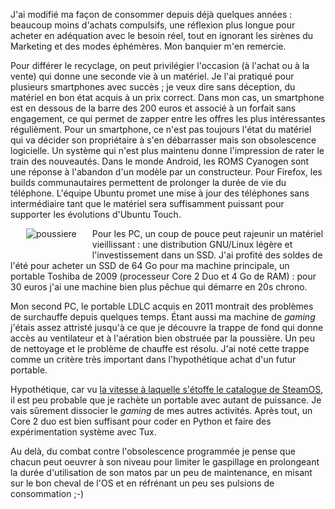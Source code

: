 <!-- title: L'obsolescence repoussée -->
<!-- category: Matériel Humeur -->
<!-- tag: planet -->

J'ai modifié ma façon de consommer depuis déjà quelques années : beaucoup moins
d'achats compulsifs, une réflexion plus longue pour acheter en adéquation avec
le besoin réel, tout  en ignorant les sirènes du Marketing et des modes
éphémères. Mon banquier m'en remercie.<!-- more -->

Pour différer le recyclage, on peut privilégier l'occasion (à l'achat ou à la
vente) qui donne une seconde vie à un matériel. Je l'ai pratiqué pour plusieurs
smartphones avec succès ; je veux dire sans déception, du matériel en bon état
acquis à un prix correct. Dans mon cas, un smartphone est en dessous de la
barre des 200 euros et associé à un forfait sans engagement, ce qui permet de
zapper entre les offres les plus intéressantes régulièment. Pour un smartphone,
ce n'est pas toujours l'état du matériel qui va décider son propriétaire à s'en
débarrasser mais son obsolescence logicielle. Un système qui n'est plus
maintenu donne l'impression de rater le train des nouveautés. Dans le monde
Android, les ROMS Cyanogen sont une réponse à l'abandon d'un modèle par un
constructeur. Pour Firefox, les builds communautaires permettent de prolonger
la durée de vie du téléphone. L'équipe Ubuntu promet une mise à jour des
téléphones sans intermédiaire tant que le matériel sera suffisamment puissant
pour supporter les évolutions d'Ubuntu Touch.

<img src="/images/2015/poussiere.jpg" alt="poussiere" style="float:left; margin:
0px 25px 20px 25px;"/> Pour les PC, un coup de pouce peut rajeunir un matériel
vieillissant : une distribution GNU/Linux légère et l'investissement dans un
SSD. J'ai profité des soldes de l'été pour acheter un SSD de 64 Go pour ma
machine principale, un portable Toshiba de 2009 (processeur Core 2 Duo et 4 Go
de RAM) : pour 30 euros j'ai une machine bien plus pêchue qui démarre en 20s
chrono.

Mon second PC, le portable LDLC acquis en 2011 montrait des problèmes de
surchauffe depuis quelques temps. Étant aussi ma machine de *gaming* j'étais
assez attristé jusqu'à ce que je découvre la trappe de fond qui donne accès au
ventilateur et à l'aération bien obstruée par la poussière.  Un peu de
nettoyage et le problème de chauffe est résolu. J'ai noté cette trappe comme un
critère très important dans l'hypothétique achat d'un futur portable.

Hypothétique, car vu [la vitesse à laquelle s'étoffe le catalogue de
SteamOS](http://www.numerama.com/magazine/34248-steam-passe-la-barre-des-1500-jeux-video-sous-linux.html),
il est peu probable que je rachète un portable avec autant de puissance. Je
vais sûrement dissocier le *gaming* de mes autres activités. Après tout, un
Core 2 duo est bien suffisant pour coder en Python et faire des expérimentation
système avec Tux.

Au delà, du combat contre l'obsolescence programmée je pense que chacun peut
oeuvrer à son niveau pour limiter le gaspillage en prolongeant la durée
d'utilisation de son matos par un peu de maintenance, en misant sur le bon
cheval de l'OS et en réfrénant un peu ses pulsions de consommation ;-)
